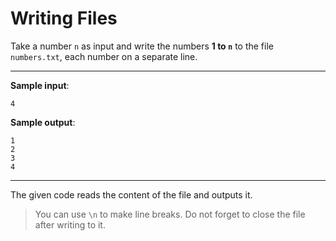 # Writing Files

Take a number `n` as input and write the numbers **1 to `n`** to the file `numbers.txt`, each number on a separate line.

---

**Sample input**:  
```
4
```

**Sample output**:
```
1
2
3
4
```

---

The given code reads the content of the file and outputs it.

>You can use `\n` to make line breaks. Do not forget to close the file after writing to it.